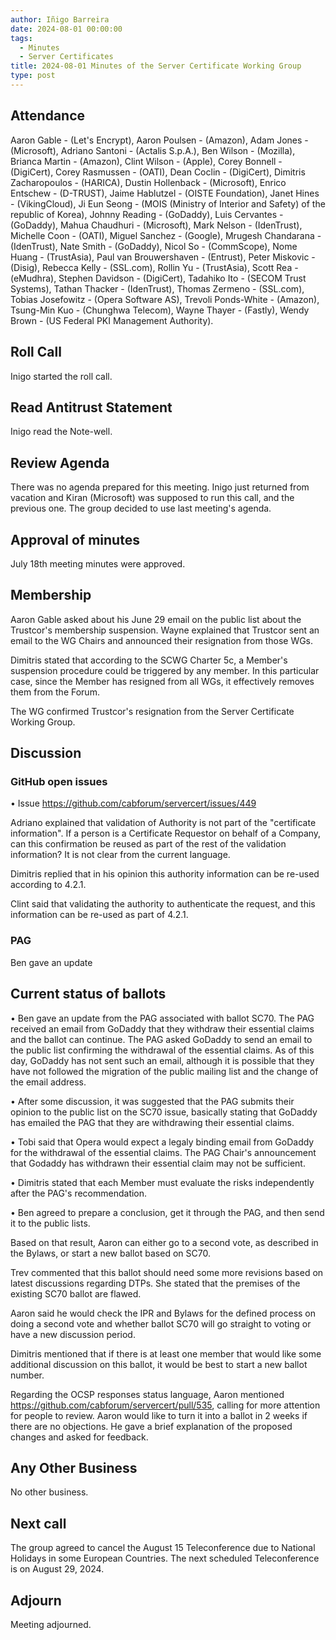 ```yaml
---
author: Iñigo Barreira
date: 2024-08-01 00:00:00
tags:
  - Minutes
  - Server Certificates
title: 2024-08-01 Minutes of the Server Certificate Working Group
type: post
---
```


## Attendance

Aaron Gable - (Let's Encrypt), Aaron Poulsen - (Amazon), Adam Jones - (Microsoft), Adriano Santoni - (Actalis S.p.A.), Ben Wilson - (Mozilla), Brianca Martin - (Amazon), Clint Wilson - (Apple), Corey Bonnell - (DigiCert), Corey Rasmussen - (OATI), Dean Coclin - (DigiCert), Dimitris Zacharopoulos - (HARICA), Dustin Hollenback - (Microsoft), Enrico Entschew - (D-TRUST), Jaime Hablutzel - (OISTE Foundation), Janet Hines - (VikingCloud), Ji Eun Seong - (MOIS (Ministry of Interior and Safety) of the republic of Korea), Johnny Reading - (GoDaddy), Luis Cervantes - (GoDaddy), Mahua Chaudhuri - (Microsoft), Mark Nelson - (IdenTrust), Michelle Coon - (OATI), Miguel Sanchez - (Google), Mrugesh Chandarana - (IdenTrust), Nate Smith - (GoDaddy), Nicol So - (CommScope), Nome Huang - (TrustAsia), Paul van Brouwershaven - (Entrust), Peter Miskovic - (Disig), Rebecca Kelly - (SSL.com), Rollin Yu - (TrustAsia), Scott Rea - (eMudhra), Stephen Davidson - (DigiCert), Tadahiko Ito - (SECOM Trust Systems), Tathan Thacker - (IdenTrust), Thomas Zermeno - (SSL.com), Tobias Josefowitz - (Opera Software AS), Trevoli Ponds-White - (Amazon), Tsung-Min Kuo - (Chunghwa Telecom), Wayne Thayer - (Fastly), Wendy Brown - (US Federal PKI Management Authority).

## Roll Call

Inigo started the roll call. 

## Read Antitrust Statement

Inigo read the Note-well.

## Review Agenda

There was no agenda prepared for this meeting. Inigo just returned from vacation and Kiran (Microsoft) was supposed to run this call, and the previous one. The group decided to use last meeting's agenda.

## Approval of minutes

July 18th meeting minutes were approved.

## Membership

Aaron Gable asked about his June 29 email on the public list about the Trustcor's membership suspension.
Wayne explained that Trustcor sent an email to the WG Chairs and announced their resignation from those WGs.

Dimitris stated that according to the SCWG Charter 5c, a Member's suspension procedure could be triggered by any member. In this particular case, since the Member has resigned from all WGs, it effectively removes them from the Forum.

The WG confirmed Trustcor's resignation from the Server Certificate Working Group.

## Discussion

### GitHub open issues

•	Issue https://github.com/cabforum/servercert/issues/449

Adriano explained that validation of Authority is not part of the "certificate information".
If a person is a Certificate Requestor on behalf of a Company, can this confirmation be reused as part of the rest of the validation information? It is not clear from the current language.

Dimitris replied that in his opinion this authority information can be re-used according to 4.2.1.

Clint said that validating the authority to authenticate the request, and this information can be re-used as part of 4.2.1.

### PAG

Ben gave an update 

## Current status of ballots

•	Ben gave an update from the PAG associated with ballot SC70. The PAG received an email from GoDaddy that they withdraw their essential claims and the ballot can continue. The PAG asked GoDaddy to send an email to the public list confirming the withdrawal of the essential claims. As of this day, GoDaddy has not sent such an email, although it is possible that they have not followed the migration of the public mailing list and the change of the email address.

•	After some discussion, it was suggested that the PAG submits their opinion to the public list on the SC70 issue, basically stating that GoDaddy has emailed the PAG that they are withdrawing their essential claims.

•	Tobi said that Opera would expect a legaly binding email from GoDaddy for the withdrawal of the essential claims. The PAG Chair's announcement that Godaddy has withdrawn their essential claim may not be sufficient.

•	Dimitris stated that each Member must evaluate the risks independently after the PAG's recommendation.

•	Ben agreed to prepare a conclusion, get it through the PAG, and then send it to the public lists.

Based on that result, Aaron can either go to a second vote, as described in the Bylaws, or start a new ballot based on SC70.

Trev commented that this ballot should need some more revisions based on latest discussions regarding DTPs. She stated that the premises of the existing SC70 ballot are flawed.

Aaron said he would check the IPR and Bylaws for the defined process on doing a second vote and whether ballot SC70 will go straight to voting or have a new discussion period.

Dimitris mentioned that if there is at least one member that would like some additional discussion on this ballot, it would be best to start a new ballot number.

Regarding the OCSP responses status language, Aaron mentioned https://github.com/cabforum/servercert/pull/535, calling for more attention for people to review. Aaron would like to turn it into a ballot in 2 weeks if there are no objections. He gave a brief explanation of the proposed changes and asked for feedback.

## Any Other Business

No other business.

## Next call

The group agreed to cancel the August 15 Teleconference due to National Holidays in some European Countries. The next scheduled Teleconference is on August 29, 2024.

## Adjourn

Meeting adjourned.
